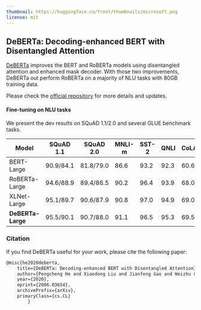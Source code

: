 ```yaml
---
thumbnail: https://huggingface.co/front/thumbnails/microsoft.png
license: mit
---
```


## DeBERTa: Decoding-enhanced BERT with Disentangled Attention

[DeBERTa](https://arxiv.org/abs/2006.03654) improves the BERT and RoBERTa models using disentangled attention and enhanced mask decoder. With those two improvements, DeBERTa out perform RoBERTa on a majority of NLU tasks with 80GB training data. 

Please check the [official repository](https://github.com/microsoft/DeBERTa) for more details and updates.


#### Fine-tuning on NLU tasks

We present the dev results on SQuAD 1.1/2.0 and several GLUE benchmark tasks.

| Model             | SQuAD 1.1 | SQuAD 2.0 | MNLI-m | SST-2 | QNLI | CoLA | RTE  | MRPC | QQP  |STS-B|
|-------------------|-----------|-----------|--------|-------|------|------|------|------|------|-----|
| BERT-Large        | 90.9/84.1 | 81.8/79.0 | 86.6   | 93.2  | 92.3 | 60.6 | 70.4 | 88.0 | 91.3 |90.0 |
| RoBERTa-Large     | 94.6/88.9 | 89.4/86.5 | 90.2   | 96.4  | 93.9 | 68.0 | 86.6 | 90.9 | 92.2 |92.4 |
| XLNet-Large       | 95.1/89.7 | 90.6/87.9 | 90.8   | 97.0  | 94.9 | 69.0 | 85.9 | 90.8 | 92.3 |92.5 |
| **DeBERTa-Large** | 95.5/90.1 | 90.7/88.0 | 91.1   | 96.5  | 95.3 | 69.5 | 88.1 | 92.5 | 92.3 |92.5 |

### Citation

If you find DeBERTa useful for your work, please cite the following paper:

``` latex
@misc{he2020deberta,
    title={DeBERTa: Decoding-enhanced BERT with Disentangled Attention},
    author={Pengcheng He and Xiaodong Liu and Jianfeng Gao and Weizhu Chen},
    year={2020},
    eprint={2006.03654},
    archivePrefix={arXiv},
    primaryClass={cs.CL}
		}
```
